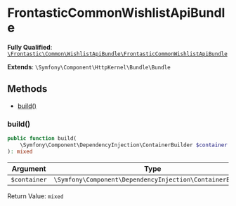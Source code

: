 #  FrontasticCommonWishlistApiBundle

**Fully Qualified**: [`\Frontastic\Common\WishlistApiBundle\FrontasticCommonWishlistApiBundle`](../../../src/php/WishlistApiBundle/FrontasticCommonWishlistApiBundle.php)

**Extends**: `\Symfony\Component\HttpKernel\Bundle\Bundle`

## Methods

* [build()](#build)

### build()

```php
public function build(
    \Symfony\Component\DependencyInjection\ContainerBuilder $container
): mixed
```

Argument|Type|Default|Description
--------|----|-------|-----------
`$container`|`\Symfony\Component\DependencyInjection\ContainerBuilder`||

Return Value: `mixed`

